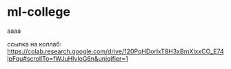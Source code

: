 # ml-college

аааа

ссылка на коллаб: https://colab.research.google.com/drive/120PqHDorlxT8H3xBmXIxxCO_E74lpFqu#scrollTo=fWJuHIvloG6n&uniqifier=1

